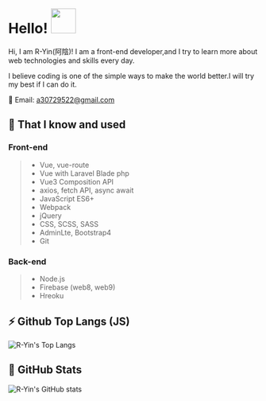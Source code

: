 # Hello! <img src="https://i.imgur.com/N573qVR.gif" width="50px">

Hi, I am R-Yin(阿陰)! I am a front-end developer,and I try to learn more about web technologies and skills every day.

I believe coding is one of the simple ways to make the world better.I will try my best if I can do it.

📧 Email: a30729522@gmail.com

## 📙 That I know and used

### Front-end
>  - Vue, vue-route
>  - Vue with Laravel Blade php
>  - Vue3 Composition API
>  - axios, fetch API, async await
>  - JavaScript ES6+
>  - Webpack
>  - jQuery
>  - CSS, SCSS, SASS
>  - AdminLte, Bootstrap4
>  - Git

### Back-end
> - Node.js
> - Firebase (web8, web9)
> - Hreoku


## ⚡ Github Top Langs (JS)

<!-- ![Top Langs](https://github-readme-stats.vercel.app/api/top-langs/?username=wuzhe0912&layout=compact&hide=html,css&theme=vue-dark) -->
![R-Yin's Top Langs](https://github-readme-stats.vercel.app/api/top-langs/?username=Ryin0424&layout=compact&hide=html,css&theme=gotham )


## 🌱 GitHub Stats

![R-Yin's GitHub stats](https://github-readme-stats.vercel.app/api?username=Ryin0424&show_icons=true&theme=gotham )


<!--
**Ryin0424/Ryin0424** is a ✨ _special_ ✨ repository because its `README.md` (this file) appears on your GitHub profile.

Here are some ideas to get you started:

- 🔭 I’m currently working on ...
- 🌱 I’m currently learning ...
- 👯 I’m looking to collaborate on ...
- 🤔 I’m looking for help with ...
- 💬 Ask me about ...
- 📫 How to reach me: ...
- 😄 Pronouns: ...
- ⚡ Fun fact: ...
-->
